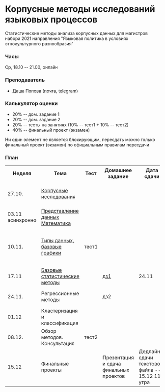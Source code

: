 # Корпусные методы исследований языковых процессов

Статистические методы анализа корпусных данных для магистров набора 2021 направления "Языковая политика в условиях этнокультурного разнообразия"

### Часы

Ср, 18.10 -- 21.00, онлайн

### Преподаватель
* Даша Попова ([почта](mailto:daschapopowa@gmail.com), [telegram](https://t.me/dppopova))

### Калькулятор оценки
* 20% -- дом. задание 1
* 20% -- дом. задание 2
* 20% -- тесты на занятиях (10% -- тест1 + 10% -- тест2)
* 40% -- финальный проект (экзамен)

Ни один элемент не является блокирующим, пересдать можно только финальный проект (экзамен) по официальным правилам пересдачи

### План
<table>
  <tr>
    <th>Неделя</th>
    <th>Тема</th>
    <th>Тест</th>
    <th>Домашнее задание</th>
    <th>Дата сдачи</th>
    <th>Материалы</th>
  </tr>
  <tr>
    <td>27.10.</td>
    <td><a href="./CM_Corpus%20linguistics.pptx">Корпусные исследования</a></td>
    <td></td>
    <td></td>
    <td></td>
    <td><a href="http://iknigi.net/avtor-mihail-kopotev/105402-vvedenie-v-korpusnuyu-lingvistiku-mihail-kopotev/read/page-1.html">Копотев 2014</a> <br> Главы 1-13
      </td>
  </tr>
    <tr>
    <td>03.11<br>
      асинхронно</td>
    <td><a href="./W2_HowToLieWithStatistics.pptx">Представление данных</a><br>
      <a href="./W2_Math.pdf">Математика</a></td>
    <td></td>
    <td></td>
    <td></td>
    <td><a href="https://www.google.com/url?sa=t&rct=j&q=&esrc=s&source=web&cd=&ved=2ahUKEwia9s6v_unzAhVGxosKHRCBDC4QFnoECAQQAQ&url=https%3A%2F%2Fwww.horace.org%2Fblog%2Fwp-content%2Fuploads%2F2012%2F05%2FHow-to-Lie-With-Statistics-1954-Huff.pdf&usg=AOvVaw1Ce4jG0wKVlSCz_AjOU8c2">"How to Lie with Statistics"</a> </td>
  </tr>
  <tr>
    <td>10.11.</td>
    <td><a href="https://github.com/dashapopova/Corpus_methods_LangPolicy_2021/tree/master/10.11">Типы данных, базовые графики</a></td>
    <td>тест1</td>
    <td></td>
    <td></td>
    <td><a href="http://www.sfs.uni-tuebingen.de/~hbaayen/publications/baayenCUPstats.pdf">Baayen 2008</a> <br>Главы 1-2<br>
      <a href="http://www.sfs.uni-tuebingen.de/~hbaayen/publications/baayenCUPstats.pdf">Baayen 2008</a> <br>Глава 3
    </td>
  </tr>
    <tr>
    <td>17.11</td>
    <td><a href="https://github.com/dashapopova/Corpus_methods_LangPolicy_2021/tree/master/17.11">Базовые статистические методы</a></td>
    <td></td>  
    <td><a href="https://github.com/dashapopova/Corpus_methods_LangPolicy_2021/blob/master/HWs/CM_hw1.pdf">дз1</a></td>
    <td>24.11</td>
    <td><a href="http://www.sfs.uni-tuebingen.de/~hbaayen/publications/baayenCUPstats.pdf">Baayen 2008</a> <br>Глава 4 
      </td>
  </tr>
  <tr>
    <td>24.11.</td>
    <td>Регрессионные методы</td>
    <td></td>
    <td>дз2</td>
    <td></td>
    <td>
      <a href="http://www.sfs.uni-tuebingen.de/~hbaayen/publications/baayenCUPstats.pdf">Baayen 2008</a> <br>Глава 6
    </td>
  </tr>
    <tr>
    <td>01.12</td>
    <td>Кластеризация и классификация</td>
    <td></td>  
    <td></td>
    <td></td>
    <td><a href="http://www.sfs.uni-tuebingen.de/~hbaayen/publications/baayenCUPstats.pdf">Baayen 2008</a> <br>Глава 5<br>
      </td>
  </tr>
  <tr>
    <td>08.12.</td>
    <td>Обзор методов. Консультация</td>
    <td>тест2</td>
    <td></td>
    <td></td>
    <td>
    </td>
  </tr>
    <tr>
    <td>15.12</td>
    <td>Финальные проекты</td>
    <td></td>
    <td>Презентация и сдача финальных проектов</td>  
    <td>Дедлайн сдачи текстового файла -- 15.12 11 утра</td>
    <td></td>
  </tr> 
</table>
